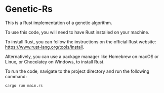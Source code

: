 # Genetic-Rs

This is a Rust implementation of a genetic algorithm.

To use this code, you will need to have Rust installed on your machine.

To install Rust, you can follow the instructions on the official Rust website: https://www.rust-lang.org/tools/install.

Alternatively, you can use a package manager like Homebrew on macOS or Linux, or Chocolatey on Windows, to install Rust.

To run the code, navigate to the project directory and run the following command:

```bash
cargo run main.rs
```
